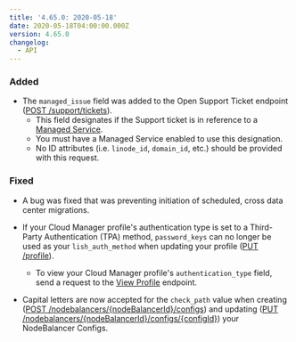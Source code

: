 ```yaml
---
title: '4.65.0: 2020-05-18'
date: 2020-05-18T04:00:00.000Z
version: 4.65.0
changelog:
  - API
---
```


### Added

- The `managed_issue` field was added to the Open Support Ticket endpoint ([POST /support/tickets](https://www.linode.com/docs/api/support/)).
    - This field designates if the Support ticket is in reference to a [Managed Service](https://www.linode.com/products/managed/).
    - You must have a Managed Service enabled to use this designation.
    - No ID attributes (i.e. `linode_id`, `domain_id`, etc.) should be provided with this request.

### Fixed

- A bug was fixed that was preventing initiation of scheduled, cross data center migrations.

- If your Cloud Manager profile's authentication type is set to a Third-Party Authentication (TPA) method, `password_keys` can no longer be used as your `lish_auth_method` when updating your profile ([PUT /profile](https://www.linode.com/docs/api/profile/)).
    - To view your Cloud Manager profile's `authentication_type` field, send a request to the [View Profile](https://www.linode.com/docs/api/profile/) endpoint.

- Capital letters are now accepted for the `check_path` value when creating ([POST /nodebalancers/{nodeBalancerId}/configs](https://www.linode.com/docs/api/nodebalancers/)) and updating ([PUT /nodebalancers/{nodeBalancerId}/configs/{configId}](https://www.linode.com/docs/api/nodebalancers/)) your NodeBalancer Configs.
